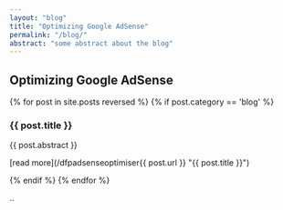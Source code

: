 ```yaml
---
layout: "blog"
title: "Optimizing Google AdSense"
permalink: "/blog/"
abstract: "some abstract about the blog"
---
```

## Optimizing Google AdSense

{% for post in site.posts reversed %}
  {% if post.category == 'blog' %}
### {{ post.title }}

{{ post.abstract }}

[read more](/dfpadsenseoptimiser{{ post.url }} "{{ post.title }}")

  {% endif %}
{% endfor %}

..
